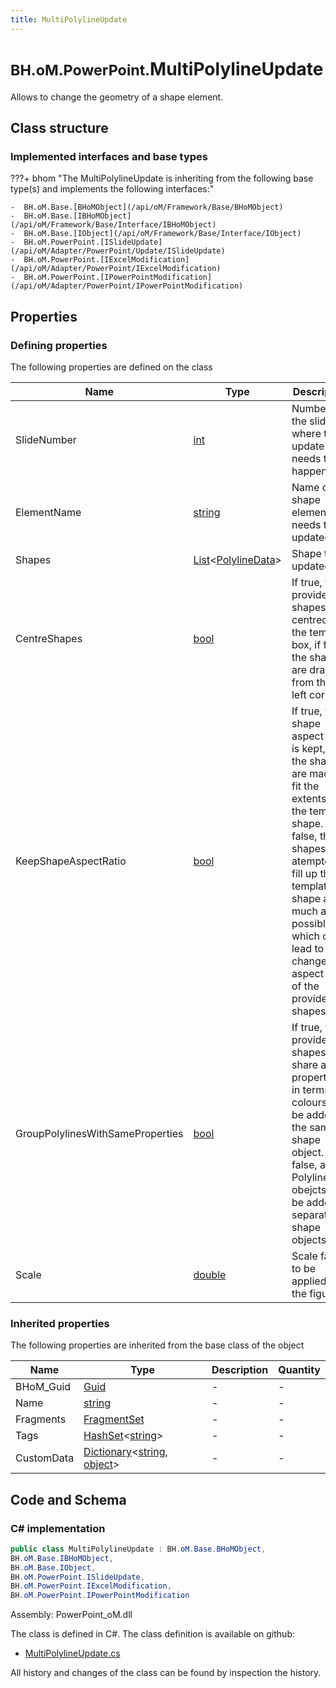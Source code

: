 ```yaml
---
title: MultiPolylineUpdate
---
```


# <small>BH.oM.PowerPoint.</small>**MultiPolylineUpdate**

Allows to change the geometry of a shape element.

## Class structure

### Implemented interfaces and base types

???+ bhom "The MultiPolylineUpdate is inheriting from the following base type(s) and implements the following interfaces:"

    -  BH.oM.Base.[BHoMObject](/api/oM/Framework/Base/BHoMObject)
    -  BH.oM.Base.[IBHoMObject](/api/oM/Framework/Base/Interface/IBHoMObject)
    -  BH.oM.Base.[IObject](/api/oM/Framework/Base/Interface/IObject)
    -  BH.oM.PowerPoint.[ISlideUpdate](/api/oM/Adapter/PowerPoint/Update/ISlideUpdate)
    -  BH.oM.PowerPoint.[IExcelModification](/api/oM/Adapter/PowerPoint/IExcelModification)
    -  BH.oM.PowerPoint.[IPowerPointModification](/api/oM/Adapter/PowerPoint/IPowerPointModification)


## Properties



### Defining properties

The following properties are defined on the class

| Name             | Type             | Description      | Quantity         |
|------------------|------------------|------------------|------------------|
| SlideNumber | [int](https://learn.microsoft.com/en-us/dotnet/api/System.Int32?view=netstandard-2.0) | Number of the slide where the update needs to happen. | - |
| ElementName | [string](https://learn.microsoft.com/en-us/dotnet/api/System.String?view=netstandard-2.0) | Name of the shape element that needs to be updated. | - |
| Shapes | [List](https://learn.microsoft.com/en-us/dotnet/api/System.Collections.Generic.List-1?view=netstandard-2.0)&lt;[PolylineData](/api/oM/Adapter/PowerPoint/Update/PolylineData)&gt; | Shape to be updated. | - |
| CentreShapes | [bool](https://learn.microsoft.com/en-us/dotnet/api/System.Boolean?view=netstandard-2.0) | If true, the provided shapes are centred in the template box, if false, the shapes are drawn from the top left corner. | - |
| KeepShapeAspectRatio | [bool](https://learn.microsoft.com/en-us/dotnet/api/System.Boolean?view=netstandard-2.0) | If true, the shape aspect ratio is kept, and the shapes are made to fit the extents of the template shape. If false, the shapes are atempted to fill up the template shape as much as possible which can lead to change in aspect ratio of the provided shapes. | - |
| GroupPolylinesWithSameProperties | [bool](https://learn.microsoft.com/en-us/dotnet/api/System.Boolean?view=netstandard-2.0) | If true, the provided shapes that share all properties in terms of colours will be added to the same shape object. If false, all PolylineData obejcts will be added to separate shape objects. | - |
| Scale | [double](https://learn.microsoft.com/en-us/dotnet/api/System.Double?view=netstandard-2.0) | Scale factor to be applied to the figure. | - |


### Inherited properties
The following properties are inherited from the base class of the object

| Name             | Type             | Description      | Quantity         |
|------------------|------------------|------------------|------------------|
| BHoM_Guid | [Guid](https://learn.microsoft.com/en-us/dotnet/api/System.Guid?view=netstandard-2.0) | - | - |
| Name | [string](https://learn.microsoft.com/en-us/dotnet/api/System.String?view=netstandard-2.0) | - | - |
| Fragments | [FragmentSet](/api/oM/Framework/Base/FragmentSet) | - | - |
| Tags | [HashSet](https://learn.microsoft.com/en-us/dotnet/api/System.Collections.Generic.HashSet-1?view=netstandard-2.0)&lt;[string](https://learn.microsoft.com/en-us/dotnet/api/System.String?view=netstandard-2.0)&gt; | - | - |
| CustomData | [Dictionary](https://learn.microsoft.com/en-us/dotnet/api/System.Collections.Generic.Dictionary-2?view=netstandard-2.0)&lt;[string](https://learn.microsoft.com/en-us/dotnet/api/System.String?view=netstandard-2.0), [object](https://learn.microsoft.com/en-us/dotnet/api/System.Object?view=netstandard-2.0)&gt; | - | - |


## Code and Schema

### C# implementation

``` C# title="C#"
public class MultiPolylineUpdate : BH.oM.Base.BHoMObject,
BH.oM.Base.IBHoMObject,
BH.oM.Base.IObject,
BH.oM.PowerPoint.ISlideUpdate,
BH.oM.PowerPoint.IExcelModification,
BH.oM.PowerPoint.IPowerPointModification
```

Assembly: PowerPoint_oM.dll

The class is defined in C#. The class definition is available on github:

- [MultiPolylineUpdate.cs](https://github.com/BHoM/PowerPoint_Toolkit/blob/develop/PowerPoint_oM/Update\MultiPolylineUpdate.cs)

All history and changes of the class can be found by inspection the history.
